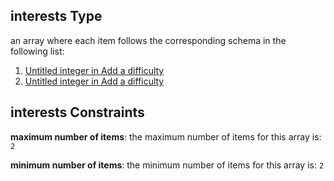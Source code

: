 ## interests Type

an array where each item follows the corresponding schema in the following list:

1.  [Untitled integer in Add a difficulty](add-difficulty-properties-mortgage-properties-interests-items-0.md "check type definition")
2.  [Untitled integer in Add a difficulty](add-difficulty-properties-mortgage-properties-interests-items-1.md "check type definition")

## interests Constraints

**maximum number of items**: the maximum number of items for this array is: `2`

**minimum number of items**: the minimum number of items for this array is: `2`
